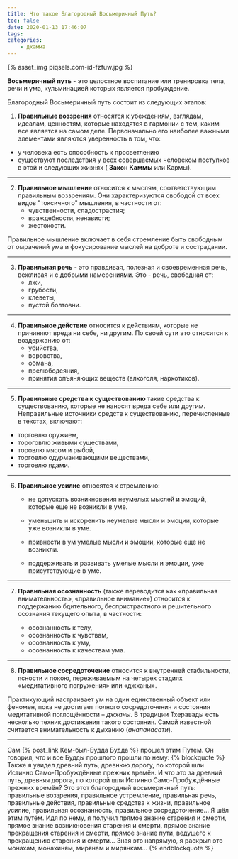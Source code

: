 ```yaml
---
title: Что такое Благородный Восьмеричный Путь?
toc: false
date: 2020-01-13 17:46:07
tags:
categories:
	- дхамма
---
```


{% asset_img piqsels.com-id-fzfuw.jpg %}


**Восьмеричный путь** - это целостное воспитание или тренировка тела, речи и ума, кульминацией которых является пробуждение. <!--more-->

Благородный Восьмеричный путь состоит из следующих этапов:

1. **Правильные воззрения** относятся к убеждениям, взглядам, идеалам, ценностям, которые находятся в гармонии с тем, каким все является на самом деле. 
Первоначально его наиболее важными элементами являются уверенность в том, что:
 - у человека есть способность к просветлению
 - существуют последствия у всех совершаемых человеком поступков в этой и следующих жизнях ( **Закон Каммы** или Кармы).

***

2. **Правильное мышление** относится к мыслям, соответствующим правильным воззрениям. Они характеризуются свободой от всех видов "токсичного" мышления, в частности от:
	- чувственности, сладострастия; 
	- враждебности, ненависти;
	- жестокости.

Правильное мышление включает в себя стремление быть свободным от омрачений ума и фокусирование мыслей на доброте и сострадании.

***



3. **Правильная речь** - это правдивая, полезная и своевременная речь, вежливая и с добрыми намерениями. Это - речь, свободная от:
	- лжи, 
	- грубости, 
	- клеветы,
	- пустой болтовни.

***


4. **Правильное действие** относится к действиям, которые не причиняют вреда ни себе, ни другим. По своей сути это относится к воздержанию от:
	- убийства, 
	- воровства,
	- обмана,
	- прелюбодеяния,
	- принятия опъяняющих веществ (алкоголя, наркотиков).

***



5. **Правильные средства к существованию** такие средства к существованию, которые не наносят вреда себе или другим. 
Неправильные источники средств к существованию, перечисленные в текстах, включают:
 - торговлю оружием,
 - тороговлю живыми существами,
 - торовлю мясом и рыбой,
 - торговлю одурманивающими веществами,
 - торговлю ядами.

***


6. **Правильное усилие** относятся к стремлению:

	- не допускать возникновения неумелых мыслей и эмоций, которые еще не возникли в уме.

	- уменьшить и искоренить неумелые мысли и эмоции, которые уже возникли в уме.

	- привнести в ум умелые мысли и эмоции, которые еще не возникли.

	- поддерживать и развивать умелые мысли и эмоции, уже присутствующие в уме.

***

7. **Правильная осознанность** (также переводится как «правильная внимательность», «правильное внимание») относится к поддержанию бдительного, беспристрастного и решительного осознания текущего опыта, в частности:

	- осознанность к телу,
	- осознанность к чувствам,
	- осознанность к уму,
	- осознанность к качествам ума.

***

8. **Правильное сосредоточение** относится к внутренней стабильности, ясности и покою, переживаемым на четырех стадиях «медитативного погружения» или «джханы».

Практикующий настраивает ум на один единственный объект или феномен, пока не достигает полного сосредоточения и состояния медитативной поглощённости – *джханы*. В традиции Тхеравады есть несколько техник достижения такого состояния. Самой известной считается внимательность к дыханию (*анапанасати*).

***

Сам {% post_link Кем-был-Будда Будда %} прошел этим Путем. Он говорил, что и все Будды прошлого прошли по нему:
{% blockquote %}
Также я увидел древний путь, древнюю дорогу, по которой шли Истинно Само-Пробуждённые прежних времён. И что это за древний путь, древняя дорога, по которой шли Истинно Само-Пробуждённые прежних времён? Это этот благородный восьмеричный путь: правильные воззрения, правильное устремление, правильная речь, правильные действия, правильные средства к жизни, правильное усилие, правильная осознанность, правильное сосредоточение… Я шёл этим путём. Идя по нему, я получил прямое знание старения и смерти, прямое знание возникновения старения и смерти, прямое знание прекращения старения и смерти, прямое знание пути, ведущего к прекращению старения и смерти… Зная это напрямую, я раскрыл это монахам, монахиням, мирянам и мирянкам…
{% endblockquote %}